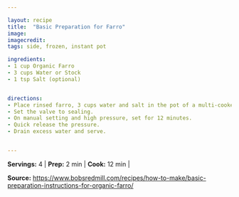 ```yaml
---

layout: recipe
title:  "Basic Preparation for Farro"
image: 
imagecredit: 
tags: side, frozen, instant pot

ingredients:
- 1 cup Organic Farro
- 3 cups Water or Stock
- 1 tsp Salt (optional)


directions:
- Place rinsed farro, 3 cups water and salt in the pot of a multi-cooker. 
- Set the valve to sealing.
- On manual setting and high pressure, set for 12 minutes.
- Quick release the pressure.
- Drain excess water and serve.


---
```


**Servings:** 4 | **Prep:** 2 min | **Cook:** 12 min | 

**Source:** https://www.bobsredmill.com/recipes/how-to-make/basic-preparation-instructions-for-organic-farro/
